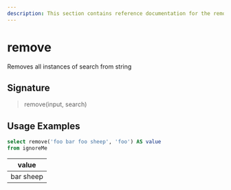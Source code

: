 ```yaml
---
description: This section contains reference documentation for the remove function.
---
```


# remove

Removes all instances of search from string

## Signature

> remove(input, search)

## Usage Examples

```sql
select remove('foo bar foo sheep', 'foo') AS value
from ignoreMe
```

| value   | 
| ------------- |
| bar sheep |
